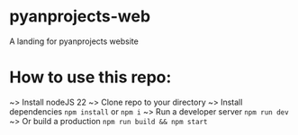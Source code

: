 # pyanprojects-web
A landing for pyanprojects website

# How to use this repo:
~> Install nodeJS 22
~> Clone repo to your directory
~> Install dependencies ```npm install``` or ```npm i```
~> Run a developer server ```npm run dev```
~> Or build a production ```npm run build && npm start```
